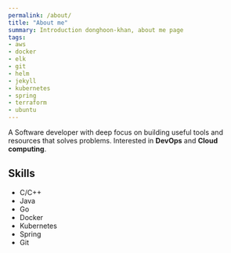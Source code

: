 ```yaml
---
permalink: /about/
title: "About me"
summary: Introduction donghoon-khan, about me page
tags:
- aws
- docker
- elk
- git
- helm
- jekyll
- kubernetes
- spring
- terraform
- ubuntu
---
```

A Software developer with deep focus on building useful tools and resources that solves problems. Interested in __DevOps__ and __Cloud computing__.

## Skills
- C/C++
- Java
- Go
- Docker
- Kubernetes
- Spring
- Git